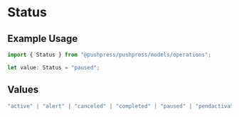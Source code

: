 # Status

## Example Usage

```typescript
import { Status } from "@pushpress/pushpress/models/operations";

let value: Status = "paused";
```

## Values

```typescript
"active" | "alert" | "canceled" | "completed" | "paused" | "pendactivation" | "pendcancel"
```